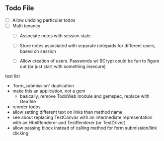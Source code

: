 Todo File
---

- [ ] Allow undoing particular todos
- [ ] Multi tenancy
    - [ ] Associate notes with session state
    - [ ] Store notes associated with separate notepads for different users, based on session
    - [ ] Allow creation of users. Passwords w/ BCrypt could be fun to figure out (or just start with something insecure)


test list
- 'form_submission' duplication
- make this an application, not a gem
  - basically, remove TodoWeb module and gemspec, replace with Gemfile
- reorder todos
- allow setting different text on links than method name
- see about replacing TestCanvas with an intermediate representation with an HtmlRenderer and TestRenderer (or TestDriver)
- allow passing block instead of calling method for form submission/link clicking
  

